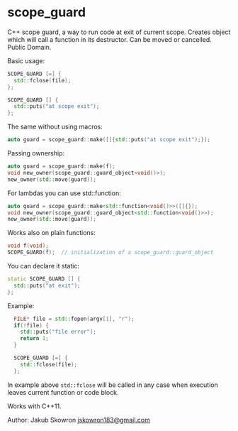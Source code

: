 # scope_guard
C++ scope guard, a way to run code at exit of current scope. Creates object which will call a function in its destructor. Can be moved or cancelled. Public Domain.

Basic usage:

```c++
SCOPE_GUARD [=] {
  std::fclose(file);
};

SCOPE_GUARD [] {
  std::puts("at scope exit");
};
```

The same without using macros:

```c++
auto guard = scope_guard::make([]{std::puts("at scope exit");});
```

Passing ownership:

```c++
auto guard = scope_guard::make(f);
void new_owner(scope_guard::guard_object<void()>);
new_owner(std::move(guard));
```

For lambdas you can use std::function:

```c++
auto guard = scope_guard::make<std::function<void()>>([]{});
void new_owner(scope_guard::guard_object<std::function<void()>>);
new_owner(std::move(guard));
```

Works also on plain functions:

```c++
void f(void);
SCOPE_GUARD(f);  // initialization of a scope_guard::guard_object
```

You can declare it static:

```c++
static SCOPE_GUARD [] {
  std::puts("at exit");
};
```

Example:

```c++
  FILE* file = std::fopen(argv[1], "r");
  if(!file) {
    std::puts("file error");
    return 1;
  }

  SCOPE_GUARD [=] {
    std::fclose(file);
  };
```

In example above `std::fclose` will be called in any case when execution leaves current function or code block.

Works with C++11.

Author: Jakub Skowron <jskowron183@gmail.com>
